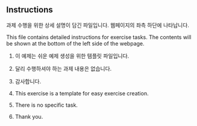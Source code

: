 ## Instructions

과제 수행을 위한 상세 설명이 담긴 파일입니다.
웹페이지의 좌측 하단에 나타납니다.


This file contains detailed instructions for exercise tasks.
The contents will be shown at the bottom of the left side of the webpage.


1. 이 예제는 쉬운 예제 생성을 위한 템플릿 파일입니다.
1. 달리 수행하셔야 하는 과제 내용은 없습니다.
1. 감사합니다.


1. This exercise is a template for easy exercise creation.
1. There is no specific task.
1. Thank you.
